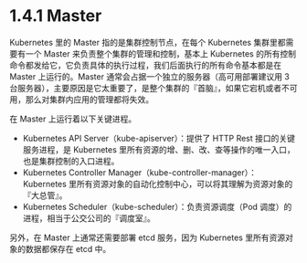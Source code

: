 # 1.4.1 Master

Kubernetes 里的 Master 指的是集群控制节点，在每个 Kubernetes 集群里都需要有一个 Master 来负责整个集群的管理和控制，基本上 Kubernetes 的所有控制命令都发给它，它负责具体的执行过程，我们后面执行的所有命令基本都是在 Master 上运行的。Master 通常会占据一个独立的服务器（高可用部署建议用 3 台服务器），主要原因是它太重要了，是整个集群的『首脑』，如果它宕机或者不可用，那么对集群内应用的管理都将失效。

在 Master 上运行着以下关键进程。
- Kubernetes API Server（kube-apiserver）：提供了 HTTP Rest 接口的关键服务进程，是 Kubernetes 里所有资源的增、删、改、查等操作的唯一入口，也是集群控制的入口进程。
- Kubernetes Controller Manager（kube-controller-manager）：Kubernetes 里所有资源对象的自动化控制中心，可以将其理解为资源对象的『大总管』。
- Kubernetes Scheduler（kube-scheduler）：负责资源调度（Pod 调度）的进程，相当于公交公司的『调度室』。

另外，在 Master 上通常还需要部署 etcd 服务，因为 Kubernetes 里所有资源对象的数据都保存在 etcd 中。
